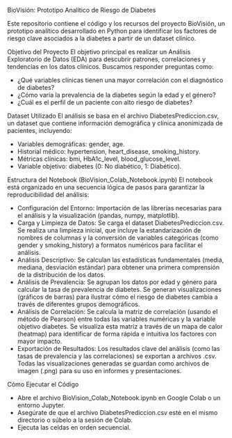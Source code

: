 BioVisión: Prototipo Analítico de Riesgo de Diabetes

Este repositorio contiene el código y los recursos del proyecto BioVisión, un prototipo analítico desarrollado en Python para identificar los factores de riesgo clave asociados a la diabetes a partir de un dataset clínico.

Objetivo del Proyecto
El objetivo principal es realizar un Análisis Exploratorio de Datos (EDA) para descubrir patrones, correlaciones y tendencias en los datos clínicos. Buscamos responder preguntas como:
- ¿Qué variables clínicas tienen una mayor correlación con el diagnóstico de diabetes?
- ¿Cómo varía la prevalencia de la diabetes según la edad y el género?
- ¿Cuál es el perfil de un paciente con alto riesgo de diabetes?

Dataset Utilizado
El análisis se basa en el archivo DiabetesPrediccion.csv, un dataset que contiene información demográfica y clínica anonimizada de pacientes, incluyendo:
- Variables demográficas: gender, age.
- Historial médico: hypertension, heart_disease, smoking_history.
- Métricas clínicas: bmi, HbA1c_level, blood_glucose_level.
- Variable objetivo: diabetes (0: No diabético, 1: Diabético).

Estructura del Notebook (BioVision_Colab_Notebook.ipynb)
El notebook está organizado en una secuencia lógica de pasos para garantizar la reproducibilidad del análisis:
- Configuración del Entorno: Importación de las librerías necesarias para el análisis y la visualización (pandas, numpy, matplotlib).
- Carga y Limpieza de Datos:
	Se carga el dataset DiabetesPrediccion.csv.
	Se realiza una limpieza inicial, que incluye la estandarización de nombres de columnas y la conversión de variables categóricas 	(como gender y smoking_history) a formatos numéricos para facilitar el análisis.
- Análisis Descriptivo: Se calculan las estadísticas fundamentales (media, mediana, desviación estándar) para obtener una primera    comprensión de la distribución de los datos.
- Análisis de Prevalencia:
	Se agrupan los datos por edad y género para calcular la tasa de prevalencia de diabetes.
	Se generan visualizaciones (gráficos de barras) para ilustrar cómo el riesgo de diabetes cambia a través de diferentes grupos 	demográficos.
- Análisis de Correlación:
	Se calcula la matriz de correlación (usando el método de Pearson) entre todas las variables numéricas y la variable objetivo 	diabetes.
	Se visualiza esta matriz a través de un mapa de calor (heatmap) para identificar de forma rápida e intuitiva los factores con 	mayor impacto.
- Exportación de Resultados:
	Los resultados clave del análisis (como las tasas de prevalencia y las correlaciones) se exportan a archivos .csv.
	Todas las visualizaciones generadas se guardan como archivos de imagen (.png) para su uso en informes y presentaciones.

Cómo Ejecutar el Código
- Abre el archivo BioVision_Colab_Notebook.ipynb en Google Colab o un entorno Jupyter.
- Asegúrate de que el archivo DiabetesPrediccion.csv esté en el mismo directorio o súbelo a la sesión de Colab.
- Ejecuta las celdas en orden secuencial.